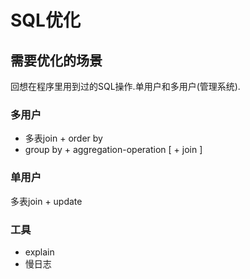 # SQL优化

## 需要优化的场景
回想在程序里用到过的SQL操作.单用户和多用户(管理系统).

### 多用户
- 多表join + order by
- group by + aggregation-operation [ + join ]

### 单用户
多表join + update

### 工具
- explain
- 慢日志